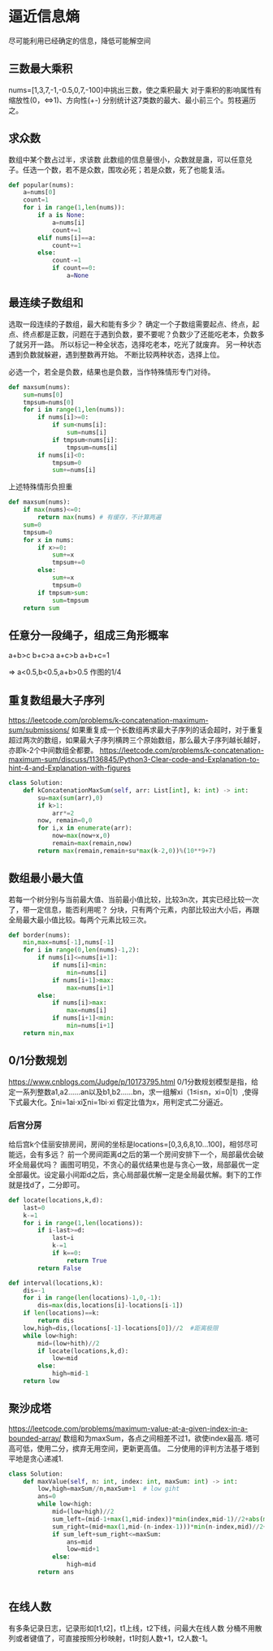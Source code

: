 # 逼近信息熵
尽可能利用已经确定的信息，降低可能解空间

## 三数最大乘积
nums=[1,3,7,-1,-0.5,0,7,-100]中挑出三数，使之乘积最大
对于乘积的影响属性有缩放性(0，<=>1)、方向性(+-)
分别统计这7类数的最大、最小前三个。剪枝遍历之。

## 求众数
数组中某个数占过半，求该数
此数组的信息量很小，众数就是蛊，可以任意兑子。任选一个数，若不是众数，围攻必死；若是众数，死了也能复活。

```python
def popular(nums):
    a=nums[0]
    count=1
    for i in range(1,len(nums)):
        if a is None:
            a=nums[i]
            count+=1
        elif nums[i]==a:
            count+=1
        else:
            count-=1
            if count==0:
                a=None
```

## 最连续子数组和
选取一段连续的子数组，最大和能有多少？
确定一个子数组需要起点、终点，起点、终点都是正数，问题在于遇到负数，要不要呢？负数少了还能吃老本，负数多了就另开一路。
所以标记一种全状态，选择吃老本，吃光了就废弃。
另一种状态遇到负数就躲避，遇到整数再开始。
不断比较两种状态，选择上位。

必选一个，若全是负数，结果也是负数，当作特殊情形专门对待。

```python
def maxsum(nums):
    sum=nums[0]
    tmpsum=nums[0]
    for i in range(1,len(nums)):
        if nums[i]>=0:
            if sum<nums[i]:
                sum=nums[i]
            if tmpsum<nums[i]:
                tmpsum=nums[i]
        if nums[i]<0:
            tmpsum=0
            sum+=nums[i]
``` 
上述特殊情形负担重

```python
def maxsum(nums):
    if max(nums)<=0:
        return max(nums) # 有缓存，不计算两遍
    sum=0
    tmpsum=0
    for x in nums:
        if x>=0:
            sum+=x
            tmpsum+=0
        else:
            sum+=x
            tmpsum=0
        if tmpsum>sum:
            sum=tmpsum
    return sum
```

## 任意分一段绳子，组成三角形概率
a+b>c
b+c>a
a+c>b
a+b+c=1

=> a<0.5,b<0.5,a+b>0.5
作图的1/4

## 重复数组最大子序列
https://leetcode.com/problems/k-concatenation-maximum-sum/submissions/
如果重复成一个长数组再求最大子序列的话会超时，对于重复超过两次的数组，如果最大子序列横跨三个原始数组，那么最大子序列越长越好，亦即k-2个中间数组全都要。
https://leetcode.com/problems/k-concatenation-maximum-sum/discuss/1136845/Python3-Clear-code-and-Explanation-to-hint-4-and-Explanation-with-figures

```python
class Solution:
    def kConcatenationMaxSum(self, arr: List[int], k: int) -> int:
        su=max(sum(arr),0)
        if k>1:
            arr*=2
        now, remain=0,0
        for i,x in enumerate(arr):
            now=max(now+x,0)
            remain=max(remain,now)
        return max(remain,remain+su*max(k-2,0))%(10**9+7)            
```


## 数组最小最大值
若每一个树分别与当前最大值、当前最小值比较，比较3n次，其实已经比较一次了，带一定信息，能否利用呢？
分块，只有两个元素，内部比较出大小后，再跟全局最大最小值比较。每两个元素比较三次。
```python
def border(nums):
    min,max=nums[-1],nums[-1]
    for i in range(0,len(nums)-1,2):
        if nums[i]<=nums[i+1]:
            if nums[i]<min:
                min=nums[i]
            if nums[i+1]>max:
                max=nums[i+1]
        else:
            if nums[i]>max:
                max=nums[i]
            if nums[i+1]<min:
                min=nums[i+1]
    return min,max
```        

## 0/1分数规划
https://www.cnblogs.com/Judge/p/10173795.html
0/1分数规划模型是指，给定一系列整数a1,a2......an以及b1,b2......bn，求一组解xi（1≤i≤n，xi=0|1）,使得下式最大化。∑ni=1ai⋅xi∑ni=1bi⋅xi
假定比值为x，用判定式二分逼近。

###  后宫分房
给后宫k个佳丽安排房间，房间的坐标是locations=[0,3,6,8,10...100]，相邻尽可能远，会有多远？
前一个房间距离d之后的第一个房间安排下一个，局部最优会破坏全局最优吗？
画图可明见，不贪心的最优结果也是与贪心一致，局部最优一定全部最优。设定最小间距d之后，贪心局部最优解一定是全局最优解。剩下的工作就是找d了，二分即可。

```python 
def locate(locations,k,d):
    last=0
    k-=1
    for i in range(1,len(locations)):
        if i-last>=d:
            last=i
            k-=1
            if k==0:
                return True
        return False

def interval(locations,k):
    dis=-1
    for i in range(len(locations)-1,0,-1):
        dis=max(dis,locations[i]-locations[i-1])
    if len(locations)==k:
        return dis
    low,high=dis,(locations[-1]-locations[0])//2  #距离极限
    while low<high:
        mid=(low+hith)//2
        if locate(locations,k,d):
            low=mid
        else:
            high=mid-1
    return low

```
## 聚沙成塔
https://leetcode.com/problems/maximum-value-at-a-given-index-in-a-bounded-array/
数组和为maxSum，各点之间相差不过1，欲使index最高.
塔可高可低，使用二分，摈弃无用空间，更新更高值。
二分使用的评判方法基于塔到平地是贪心递减1.
```python
class Solution:
    def maxValue(self, n: int, index: int, maxSum: int) -> int:
        low,high=maxSum//n,maxSum+1  # low giht
        ans=0
        while low<high:
            mid=(low+high)//2
            sum_left=(mid-1+max(1,mid-index))*min(index,mid-1)//2+abs(min(0,mid-index-1))
            sum_right=(mid+max(1,mid-(n-index-1)))*min(n-index,mid)//2+abs(min(0,mid-(n-index-1)-1))
            if sum_left+sum_right<=maxSum:
                ans=mid
                low=mid+1
            else:
                high=mid
        return ans
                
```


## 在线人数
有多条记录日志，记录形如[t1,t2]，t1上线，t2下线，问最大在线人数
分桶不用散列或者键值了，可直接按照分秒映射，t1时刻人数+1，t2人数-1。